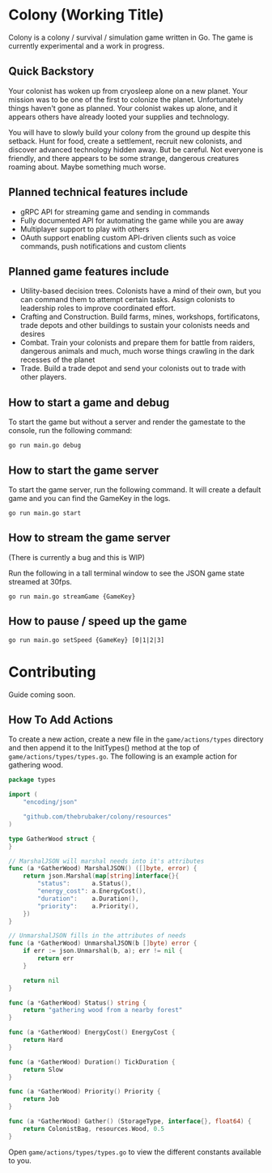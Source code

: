 # Colony (Working Title)

Colony is a colony / survival / simulation game written in Go. The game is currently experimental and a work in progress.

## Quick Backstory

Your colonist has woken up from cryosleep alone on a new planet. Your mission was to be one of the first to colonize the planet. Unfortunately things haven't gone as planned. Your colonist wakes up alone, and it appears others have already looted your supplies and technology.

You will have to slowly build your colony from the ground up despite this setback. Hunt for food, create a settlement, recruit new colonists, and discover advanced technology hidden away. But be careful. Not everyone is friendly, and there appears to be some strange, dangerous creatures roaming about. Maybe something much worse.

## Planned technical features include

- gRPC API for streaming game and sending in commands
- Fully documented API for automating the game while you are away
- Multiplayer support to play with others
- OAuth support enabling custom API-driven clients such as voice commands, push notifications and custom clients

## Planned game features include

- Utility-based decision trees. Colonists have a mind of their own, but you can command them to attempt certain tasks. Assign colonists to leadership roles to improve coordinated effort.
- Crafting and Construction. Build farms, mines, workshops, fortificatons, trade depots and other buildings to sustain your colonists needs and desires
- Combat. Train your colonists and prepare them for battle from raiders, dangerous animals and much, much worse things crawling in the dark recesses of the planet
- Trade. Build a trade depot and send your colonists out to trade with other players.

## How to start a game and debug

To start the game but without a server and render the gamestate to the console, run the following command:

```script
go run main.go debug
```

## How to start the game server

To start the game server, run the following command. It will create a default game and you can find the GameKey in the logs.

```script
go run main.go start
```

## How to stream the game server

(There is currently a bug and this is WIP)

Run the following in a tall terminal window to see the JSON game state streamed at 30fps.

```script
go run main.go streamGame {GameKey}
```

## How to pause / speed up the game

```script
go run main.go setSpeed {GameKey} [0|1|2|3]
```

# Contributing

Guide coming soon.

## How To Add Actions

To create a new action, create a new file in the `game/actions/types` directory and then append it to the InitTypes() method at the top of `game/actions/types/types.go`. The following is an example action for gathering wood.

```go
package types

import (
	"encoding/json"

	"github.com/thebrubaker/colony/resources"
)

type GatherWood struct {
}

// MarshalJSON will marshal needs into it's attributes
func (a *GatherWood) MarshalJSON() ([]byte, error) {
	return json.Marshal(map[string]interface{}{
		"status":      a.Status(),
		"energy_cost": a.EnergyCost(),
		"duration":    a.Duration(),
		"priority":    a.Priority(),
	})
}

// UnmarshalJSON fills in the attributes of needs
func (a *GatherWood) UnmarshalJSON(b []byte) error {
	if err := json.Unmarshal(b, a); err != nil {
		return err
	}

	return nil
}

func (a *GatherWood) Status() string {
	return "gathering wood from a nearby forest"
}

func (a *GatherWood) EnergyCost() EnergyCost {
	return Hard
}

func (a *GatherWood) Duration() TickDuration {
	return Slow
}

func (a *GatherWood) Priority() Priority {
	return Job
}

func (a *GatherWood) Gather() (StorageType, interface{}, float64) {
	return ColonistBag, resources.Wood, 0.5
}
```

Open `game/actions/types/types.go` to view the different constants available to you.

